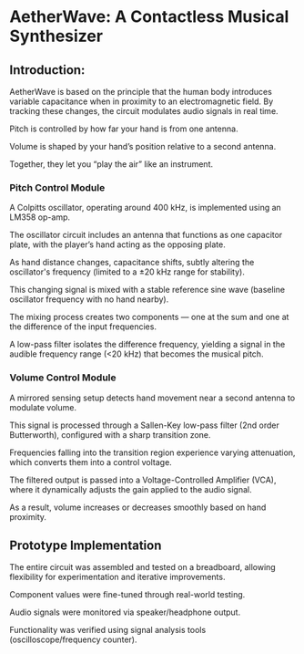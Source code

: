 # AetherWave: A Contactless Musical Synthesizer

## Introduction:
AetherWave is based on the principle that the human body introduces variable capacitance when in proximity to an electromagnetic field. By tracking these changes, the circuit modulates audio signals in real time.

Pitch is controlled by how far your hand is from one antenna.

Volume is shaped by your hand’s position relative to a second antenna.

Together, they let you “play the air” like an instrument.





### Pitch Control Module
A Colpitts oscillator, operating around 400 kHz, is implemented using an LM358 op-amp.

The oscillator circuit includes an antenna that functions as one capacitor plate, with the player’s hand acting as the opposing plate.

As hand distance changes, capacitance shifts, subtly altering the oscillator's frequency (limited to a ±20 kHz range for stability).

This changing signal is mixed with a stable reference sine wave (baseline oscillator frequency with no hand nearby).

The mixing process creates two components — one at the sum and one at the difference of the input frequencies.

A low-pass filter isolates the difference frequency, yielding a signal in the audible frequency range (<20 kHz) that becomes the musical pitch.

### Volume Control Module
A mirrored sensing setup detects hand movement near a second antenna to modulate volume.

This signal is processed through a Sallen-Key low-pass filter (2nd order Butterworth), configured with a sharp transition zone.

Frequencies falling into the transition region experience varying attenuation, which converts them into a control voltage.

The filtered output is passed into a Voltage-Controlled Amplifier (VCA), where it dynamically adjusts the gain applied to the audio signal.

As a result, volume increases or decreases smoothly based on hand proximity.

## Prototype Implementation
The entire circuit was assembled and tested on a breadboard, allowing flexibility for experimentation and iterative improvements.

Component values were fine-tuned through real-world testing.

Audio signals were monitored via speaker/headphone output.

Functionality was verified using signal analysis tools (oscilloscope/frequency counter).
